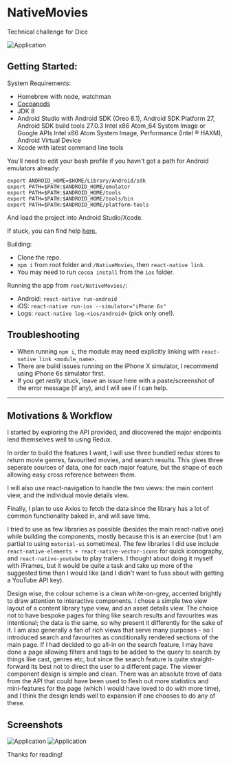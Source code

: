 # NativeMovies
Technical challenge for Dice

![Application](https://github.com/cboyce183/NativeMovies/blob/master/screenshots/Screen%20Shot%202018-11-25%20at%2013.20.07.png)


## Getting Started:
System Requirements:
- Homebrew with node, watchman
- [Cocoapods](https://shift.infinite.red/beginner-s-guide-to-using-cocoapods-with-react-native-46cb4d372995)
- JDK 8
- Android Studio with Android SDK (Oreo 8.1), Android SDK Platform 27, Android SDK build tools 27.0.3 Intel x86 Atom_64 System Image or Google APIs Intel x86 Atom System Image, Performance (Intel ® HAXM), Android Virtual Device
- Xcode with latest command line tools

You'll need to edit your bash profile if you havn't got a path for Android emulators already:
```
export ANDROID_HOME=$HOME/Library/Android/sdk
export PATH=$PATH:$ANDROID_HOME/emulator
export PATH=$PATH:$ANDROID_HOME/tools
export PATH=$PATH:$ANDROID_HOME/tools/bin
export PATH=$PATH:$ANDROID_HOME/platform-tools
```
And load the project into Android Studio/Xcode.

If stuck, you can find help [here.](https://facebook.github.io/react-native/docs/getting-started.html)

Building:
- Clone the repo.
- `npm i` from root folder and `/NativeMovies`, then `react-native link`.
- You may need to run `cocoa install` from the `ios` folder.

Running the app from `root/NativeMovies/`:
- Android: `react-native run-android`
- iOS: `react-native run-ios --simulator="iPhone 6s"`
- Logs: `react-native log-<ios/android>` (pick only one!).

## Troubleshooting
- When running `npm i`, the module may need explicitly linking with `react-native link <module_name>`.
- There are build issues running on the iPhone X simulator, I recommend using iPhone 6s simulator first.
- If you get *really* stuck, leave an issue here with a paste/screenshot of the error message (if any), and I will see if I can help.

____

## Motivations & Workflow

I started by exploring the API provided, and discovered the major endpoints lend themselves well to using Redux.

In order to build the features I want, I will use three bundled redux stores to return movie genres, favourited movies, and search results. This gives three seperate sources of data, one for each major feature, but the shape of each allowing easy cross reference between them.

I will also use react-navigation to handle the two views: the main content view, and the individual movie details view.

Finally, I plan to use Axios to fetch the data since the library has a lot of common functionality baked in, and will save time.

I tried to use as few libraries as possible (besides the main react-native one) while building the components, mostly because this is an exercise (but I am partial to using `material-ui` sometimes). The few libraries I did use include `react-native-elements + react-native-vector-icons` for quick iconography, and `react-native-youtube` to play trailers. I thought about doing it myself with iFrames, but it would be quite a task and take up more of the suggested time than I would like (and I didn't want to fuss about with getting a YouTube API key).

Design wise, the colour scheme is a clean white-on-grey, accented brightly to draw attention to interactive components. I chose a simple two view layout of a content library type view, and an asset details view. The choice not to have bespoke pages for thing like search results and favourites was intentional; the data is the same, so why present it differently for the sake of it. I am also generally a fan of rich views that serve many purposes - so I introduced search and favourites as conditionally rendered sections of the main page. If I had decided to go all-in on the search feature, I may have done a page allowing filters and tags to be added to the query to search by things like cast, genres etc, but since the search feature is quite straight-forward its best not to direct the user to a different page.
The viewer component design is simple and clean. There was an absolute trove of data from the API that could have been used to flesh out more statistics and mini-features for the page (which I would have loved to do with more time), and I think the design lends well to expansion if one chooses to do any of these.
 
## Screenshots

![Application](https://github.com/cboyce183/NativeMovies/blob/master/screenshots/Screen%20Shot%202018-11-25%20at%2018.28.20.png)
![Application](https://github.com/cboyce183/NativeMovies/blob/master/screenshots/Screen%20Shot%202018-11-25%20at%2018.29.15.png)

 Thanks for reading!

